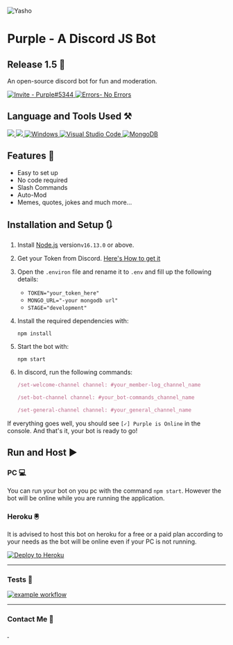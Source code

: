 ![Yasho](https://i.imgur.com/3qGmuev.png) 

<div>

# Purple - A Discord JS Bot
## Release 1.5 🦄

An open-source discord bot for fun and moderation.

<a href="https://discord.com/api/oauth2/authorize?client_id=908201780494606356&amp;permissions=397808498902&amp;scope=bot%20applications.commands">
<img src="https://img.shields.io/static/v1?label=Invite&amp;message=Purple%235344&amp;color=%234248f5&amp;style=for-the-badge&amp;logo=https%3A%2F%2Flogos-world.net%2Fwp-content%2Fuploads%2F2020%2F12%2FDiscord-Logo.png" alt="Invite - Purple#5344" target="_blank">
</a>
<a href="https://github.com/Yasho022/Purple-DiscordBot/actions" target="_blank"><img src="https://img.shields.io/badge/Build Test-Passing-%2319bd5a?style=for-the-badge" alt="Errors- No Errors"></a>

</div>

## Language and Tools Used ⚒️
<a href = "https://www.javascript.com/" target="_blank">
<img src="https://img.shields.io/badge/JavaScript-37363d?style=for-the-badge&logo=javascript&logoColor=F7DF1E">
</a>
<a href = "https://nodejs.org/en/" target="_blank">
<img src="https://img.shields.io/badge/Node.js-339933?style=for-the-badge&logo=nodedotjs&logoColor=white">
</a>
<a href="https://www.npmjs.com/">
<img src="https://img.shields.io/badge/npm-f54266?style=for-the-badge&amp;logo=npm&amp;logoColor=white" alt="Windows">
</a>

<a href = "https://code.visualstudio.com/" target="_blank">
<img src="https://img.shields.io/badge/visual studio code-4275f5.svg?style=for-the-badge&amp;logo=visual-studio-code&amp;logoColor=white" alt="Visual Studio Code"> </a>
<a href = "https://www.microsoft.com/en-in/windows/windows-11" target="_blank">
</a>
<a href="https://www.mongodb.com/">
<img src="https://img.shields.io/badge/MONGOOSE-37363d?style=for-the-badge&amp;logo=mongodb&amp;logoColor=green" alt="MongoDB">
</a>





## Features 🔮
- Easy to set up
- No code required
- Slash Commands
- Auto-Mod
- Memes, quotes, jokes and much more...

## Installation and Setup 🔃 
1. Install [Node.js](https://nodejs.org/en/) version`v16.13.0` or above.

1. Get your Token from Discord. [Here's How to get it](https://www.writebots.com/discord-bot-token/)

1. Open the `.environ` file and rename it to `.env` and fill up the following details:
    - `TOKEN="your_token_here"`
    - `MONGO_URL="-your mongodb url"`
    - `STAGE="development"`
1. Install the required dependencies with:
    ```shell
    npm install
    ```
1. Start the bot with:
    ```shell
    npm start
    ```
1. In discord, run the following commands:
    ```js
    /set-welcome-channel channel: #your_member-log_channel_name
    ```
    ```js
    /set-bot-channel channel: #your_bot-commands_channel_name
    ```
    ```js
    /set-general-channel channel: #your_general_channel_name
    ```

If everything goes well, you should see `[✓] Purple is Online` in the console. And that's it, your bot is ready to go!

## Run and Host ▶️ 
###  PC 💻
You can run your bot on you pc with the command `npm start`. However the bot will be online while you are running the application.
### Heroku 🖲️
It is advised to host this bot on heroku for a free or a paid plan according to your needs as the bot will be online even if your PC is not running.


<a href="https://heroku.com/deploy?template=https://github.com/Yasho022/Purple-DiscordBot" target="_blank"><img src="https://www.herokucdn.com/deploy/button.svg" alt="Deploy to Heroku"></a>


---
### Tests 🧪 
<a href = "https://github.com/Yasho022/Purple-DiscordBot/actions" target="_blank">
<img src="https://github.com/Yasho022/Purple-DiscordBot/actions/workflows/node.js.yml/badge.svg" alt="example workflow">
</a>

___

### Contact Me 💌
          
<a href = "https://discord.com/users/756407252587642911" target="_blank">
<img src="https://img.shields.io/badge/Yasho_%231076-5340ff?style=for-the-badge&amp;logo=discord&amp;logoColor=white" alt="">
</a>
<a href = "https://mail.google.com/mail/u/0/#inbox?compose=new" target="_blank">
<img src="https://img.shields.io/badge/wiredhack022@gmail.com-e9ff40?style=for-the-badge&amp;logo=gmail&amp;logoColor=black" alt="">
</a>
